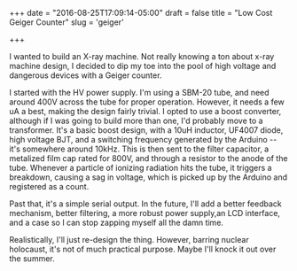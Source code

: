 +++
date = "2016-08-25T17:09:14-05:00"
draft = false
title = "Low Cost Geiger Counter"
slug = 'geiger'

+++

I wanted to build an X-ray machine. Not really knowing a ton about x-ray machine design, I decided to dip my toe into the pool of high voltage and dangerous devices with
a Geiger counter.


I started with the HV power supply. I'm using a SBM-20 tube, and need around 400V across the tube for proper operation. However, it needs a few uA a best, making the design fairly trivial. I opted to use a boost converter, although if I was going to build more than one, I'd probably move to a transformer. It's a basic boost design, with a 10uH inductor, UF4007 diode, high voltage BJT, and a switching frequency generated by the Arduino --  it's somewhere around 10kHz. This is then sent to the filter capacitor, a metalized film cap rated for 800V, and through a resistor to the anode of the tube. Whenever a particle of ionizing radiation hits the tube, it triggers a breakdown, causing a sag in voltage, which is picked up by the Arduino and registered as a count.

Past that, it's a simple serial output. In the future, I'll add a better feedback mechanism, better filtering, a more robust power supply,an LCD interface, and a case so I can stop zapping myself all the damn time.  

Realistically, I'll just re-design the thing. However, barring nuclear holocaust, it's not of much practical purpose. Maybe I'll knock it out over the summer. 